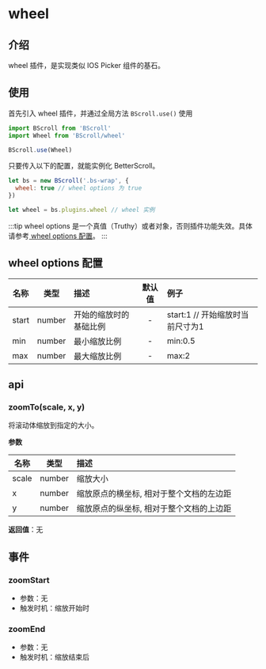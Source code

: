 # wheel

## 介绍

wheel 插件，是实现类似 IOS Picker 组件的基石。

## 使用

首先引入 wheel 插件，并通过全局方法 `BScroll.use()` 使用

```js
import BScroll from 'BScroll'
import Wheel from 'BScroll/wheel'

BScroll.use(Wheel)
```

只要传入以下的配置，就能实例化 BetterScroll。

```js
let bs = new BScroll('.bs-wrap', {
  wheel: true // wheel options 为 true
})

let wheel = bs.plugins.wheel // wheel 实例
```

:::tip
wheel options 是一个真值（Truthy）或者对象，否则插件功能失效。具体请参考[ wheel options 配置](./wheel.html#wheel-options-配置)。
:::

<demo qrcode-url="wheel/">
  <template slot="code-template">
    <<< @/example/vue/demo/zoom/default.vue?template
  </template>
  <template slot="code-script">
    <<< @/example/vue/demo/zoom/default.vue?script
  </template>
  <template slot="code-style">
    <<< @/example/vue/demo/zoom/default.vue?style
  </template>
  <zoom-default slot="demo"></zoom-default>
</demo>

## wheel options 配置
|名称|类型|描述|默认值|例子|
|----------|:-----:|:-----------|:--------:|:-------|
|start|number|开始的缩放时的基础比例|-|start:1 // 开始缩放时当前尺寸为1|
|min|number|最小缩放比例|-|min:0.5|
|max|number|最大缩放比例|-|max:2|

## api

### zoomTo(scale, x, y)

将滚动体缩放到指定的大小。

**参数**

|名称|类型|描述|
|----------|:-----:|:-----------|
|scale|number|缩放大小|
|x|number|缩放原点的横坐标, 相对于整个文档的左边距|
|y|number|缩放原点的纵坐标, 相对于整个文档的上边距|

**返回值**：无

## 事件

### zoomStart
- 参数：无
- 触发时机：缩放开始时

### zoomEnd
- 参数：无
- 触发时机：缩放结束后
